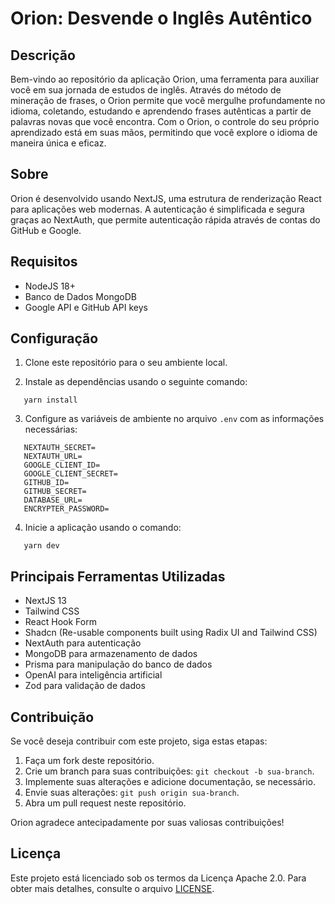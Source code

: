 # Orion: Desvende o Inglês Autêntico

## Descrição

Bem-vindo ao repositório da aplicação Orion, uma ferramenta para auxiliar você em sua jornada de estudos de inglês. Através do método de mineração de frases, o Orion permite que você mergulhe profundamente no idioma, coletando, estudando e aprendendo frases autênticas a partir de palavras novas que você encontra. Com o Orion, o controle do seu próprio aprendizado está em suas mãos, permitindo que você explore o idioma de maneira única e eficaz.

## Sobre

Orion é desenvolvido usando NextJS, uma estrutura de renderização React para aplicações web modernas. A autenticação é simplificada e segura graças ao NextAuth, que permite autenticação rápida através de contas do GitHub e Google.

## Requisitos

- NodeJS 18+
- Banco de Dados MongoDB
- Google API e GitHub API keys

## Configuração

1. Clone este repositório para o seu ambiente local.

2. Instale as dependências usando o seguinte comando:

```
   yarn install
```

3. Configure as variáveis de ambiente no arquivo `.env` com as informações necessárias:

```
   NEXTAUTH_SECRET=
   NEXTAUTH_URL=
   GOOGLE_CLIENT_ID=
   GOOGLE_CLIENT_SECRET=
   GITHUB_ID=
   GITHUB_SECRET=
   DATABASE_URL=
   ENCRYPTER_PASSWORD=
```

4. Inicie a aplicação usando o comando:

```
   yarn dev
```

## Principais Ferramentas Utilizadas

- NextJS 13
- Tailwind CSS
- React Hook Form
- Shadcn (Re-usable components built using Radix UI and Tailwind CSS)
- NextAuth para autenticação
- MongoDB para armazenamento de dados
- Prisma para manipulação do banco de dados
- OpenAI para inteligência artificial
- Zod para validação de dados

## Contribuição

Se você deseja contribuir com este projeto, siga estas etapas:

1. Faça um fork deste repositório.
2. Crie um branch para suas contribuições: `git checkout -b sua-branch`.
3. Implemente suas alterações e adicione documentação, se necessário.
4. Envie suas alterações: `git push origin sua-branch`.
5. Abra um pull request neste repositório.

Orion agradece antecipadamente por suas valiosas contribuições!

## Licença

Este projeto está licenciado sob os termos da Licença Apache 2.0. Para obter mais detalhes, consulte o arquivo [LICENSE](./LICENSE).
